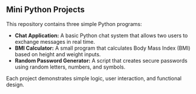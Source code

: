## Mini Python Projects  

This repository contains three simple Python programs:  

- **Chat Application:** A basic Python chat system that allows two users to exchange messages in real time.  
- **BMI Calculator:** A small program that calculates Body Mass Index (BMI) based on height and weight inputs.  
- **Random Password Generator:** A script that creates secure passwords using random letters, numbers, and symbols.  

Each project demonstrates simple logic, user interaction, and functional design.  
